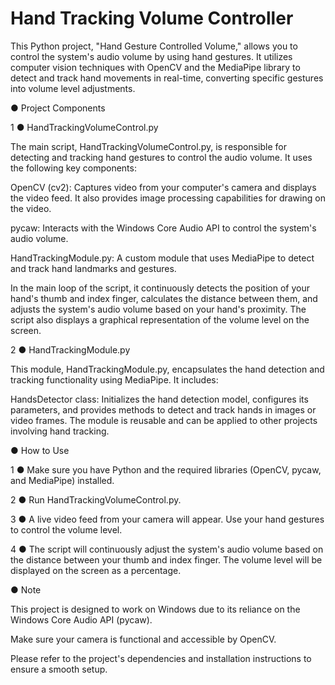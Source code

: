 # Hand Tracking Volume Controller
This Python project, "Hand Gesture Controlled Volume," allows you to control the system's audio volume by using hand gestures. It utilizes computer vision techniques with OpenCV and the MediaPipe library to detect and track hand movements in real-time, converting specific gestures into volume level adjustments.

● Project Components

1 ● HandTrackingVolumeControl.py

The main script, HandTrackingVolumeControl.py, is responsible for detecting and tracking hand gestures to control the audio volume. It uses the following key components:

OpenCV (cv2): Captures video from your computer's camera and displays the video feed. It also provides image processing capabilities for drawing on the video.

pycaw: Interacts with the Windows Core Audio API to control the system's audio volume.

HandTrackingModule.py: A custom module that uses MediaPipe to detect and track hand landmarks and gestures.

In the main loop of the script, it continuously detects the position of your hand's thumb and index finger, calculates the distance between them, and adjusts the system's audio volume based on your hand's proximity. The script also displays a graphical representation of the volume level on the screen.

2 ● HandTrackingModule.py

This module, HandTrackingModule.py, encapsulates the hand detection and tracking functionality using MediaPipe. It includes:

HandsDetector class: Initializes the hand detection model, configures its parameters, and provides methods to detect and track hands in images or video frames.
The module is reusable and can be applied to other projects involving hand tracking.

● How to Use

1 ● Make sure you have Python and the required libraries (OpenCV, pycaw, and MediaPipe) installed.

2 ● Run HandTrackingVolumeControl.py.

3 ● A live video feed from your camera will appear. Use your hand gestures to control the volume level.

4 ● The script will continuously adjust the system's audio volume based on the distance between your thumb and index finger. The volume level will be displayed on the screen as a percentage.

● Note

This project is designed to work on Windows due to its reliance on the Windows Core Audio API (pycaw).

Make sure your camera is functional and accessible by OpenCV.

Please refer to the project's dependencies and installation instructions to ensure a smooth setup.

